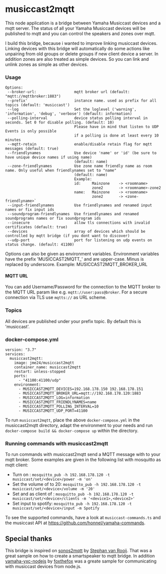 # musiccast2mqtt
This node application is a bridge between Yamaha Musiccast devices and a mqtt server. The status of all your Yamaha Musiccast devices will be published to mqtt and you can control the speakers and zones over mqtt.

I build this bridge, because i wanted to improve linking  musiccast devices. Linking devices with this bridge will automatically do some actions like unpairing from old groups or delete groups if new client device a server. In addition zones are also treated as simple devices. So you can link and unlink zones as simple as other devices.

### Usage

```
Options:
 --broker-url:                 mqtt broker url (default: "mqtt://mqttbroker:1883")
 --prefix'                     instance name. used as prefix for all topics (default: 'musiccast')
 --log                         Set the loglevel ('warning', 'information', 'debug', 'verbose') (default: information)
 --polling-interval            device status polling interval in seconds. Set 0 for disable polling. (default: 10)
                               Please have in mind that listen to UDP Events is only possible 
                               if a polling is done at least every 10 minutes
 --mqtt-retain                 enable/disable retain flag for mqtt messages (default: true)
 --friendlynames               Use device 'name' or 'id' (be sure to have unique device names if using name) 
                               (default: name)
 --zone-friendlynames          Use zone name friendly name as room name. Only useful when friendlynames set to "name"
                               (default: name)
                               Example: 
                               id:     Mainzone    -> <roomname>
                                       zone2       -> <roomname>-zone2            
                               name:   Mainzone    -> <roomname>
                                       zone2       -> <zone-friendlyname>`
 --input-friendlynames         Use friendlynames and renamed input names or fix input ids
 --soundprogram-friendlynames  Use friendlynames and renamed soundprograms names or fix soundprogram ids
 --insecure                    allow tls connections with invalid certificates (default: true)
 --devices                     array of devices which should be controlled by mqtt bridge (if you dont want to discover)
 --udp-port                    port for listening on udp events on status change. (default: 41100)
```

Options can also be given as environment variables. 
Environment variables have the prefix 'MUSICCAST2MQTT_' and are upper-case. Minus is replaced by underscore.
Example: MUSICCAST2MQTT_BROKER_URL

#### MQTT URL

You can add Username/Password for the connection to the MQTT broker to the MQTT URL param like e.g. 
`mqtt://user:pass@broker`. For a secure connection via TLS use `mqtts://` as URL scheme.

### Topics

All devices are published under your prefix topic. By default this is 'musiccast'. 

### docker-compose.yml

```
version: "3.7"
services:
  musiccast2mqtt:
    image: jme24/musiccast2mqtt
    container_name: musiccast2mqtt
    restart: unless-stopped
    ports:
      - "41100:41100/udp"
    environment:
      - MUSICCAST2MQTT_DEVICES=192.168.178.150 192.168.178.151 
      - MUSICCAST2MQTT_BROKER_URL=mqtt://192.168.178.120:1883
      - MUSICCAST2MQTT_LOG=information
      - MUSICCAST2MQTT_FRIENDLYNAMES=name
      - MUSICCAST2MQTT_POLLING_INTERVAL=10
      - MUSICCAST2MQTT_UDP_PORT=41100
```

To run `musiccast2mqtt`, place the above `docker-compose.yml` in the
musiccast2mqtt directory, adapt the environment to your needs and run
`docker-compose build && docker-compose up` within the directory.

### Running commands with musiccast2mqtt

To run commands with musiccast2mqtt send a MQTT message with to your mqtt
broker. Some examples are given in the following list with mosquitto as mqtt
client:

* Turn
  on <device>: `mosquitto_pub -h 192.168.178.120 -t musiccast/set/<device>/power -m 'on'`
* Set the volume of <device> to
  20: `mosquitto_pub -h 192.168.178.120 -t musiccast/set/<device>/volume -m '20'`
* Set <device1> and <device2> as client
  of <device>: `mosquitto_pub -h 192.168.178.120 -t musiccast/set/<device>/clients -m '<device1>,<device2>'`
* Set <device> input to
  spotify: `mosquitto_pub -h 192.168.178.120 -t musiccast/set/<device>/input -m Spotify`

To see the supported commands, have a look at `musiccast-commands.ts` and the
musiccast API at https://github.com/honnel/yamaha-commands.

## Special thanks
This bridge is inspired on [sonos2mqtt](https://github.com/svrooij/sonos2mqtt) by [Stephan van Rooij](https://github.com/svrooij). That was a great sample on how to create a smartspeaker to mqtt bridge. 
In addition [yamaha-yxc-nodejs](https://github.com/foxthefox/yamaha-yxc-nodejs) by [foxthefox](https://github.com/foxthefox) was a greate sample for communicating with musiccast devices from node.js.


